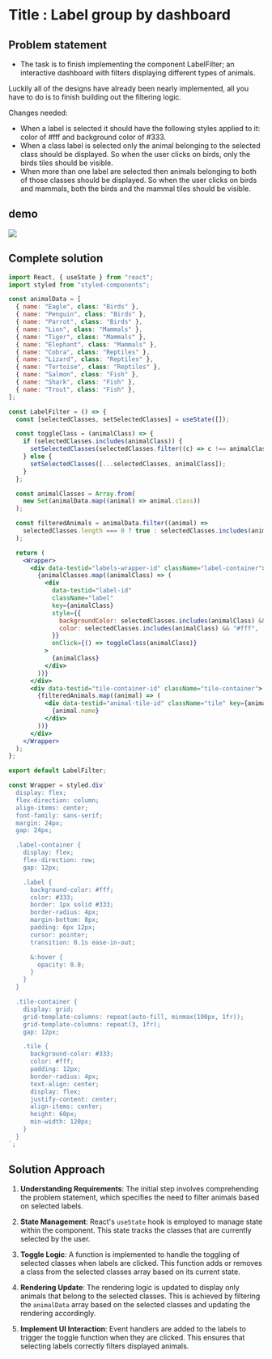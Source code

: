 # Title : Label group by dashboard

## Problem statement

- The task is to finish implementing the component LabelFilter; an interactive dashboard with filters displaying different types of animals.

Luckily all of the designs have already been nearly implemented, all you have to do is to finish building out the filtering logic.

Changes needed:

- When a label is selected it should have the following styles applied to it: color of #fff and background color of #333.
- When a class label is selected only the animal belonging to the selected class should be displayed. So when the user clicks on birds, only the birds tiles should be visible.
- When more than one label are selected then animals belonging to both of those classes should be displayed. So when the user clicks on birds and mammals, both the birds and the mammal tiles should be visible.

## demo

<img src="https://www.reacterry.com/_next/image?url=https%3A%2F%2Fimages.prismic.io%2Fcoding-platform%2F951f6b0a-9e0f-4acb-80b2-e69ff823ffb1_dashboard.gif%3Fauto%3Dcompress%2Cformat&w=3840&q=75">

## Complete solution

```jsx
import React, { useState } from "react";
import styled from "styled-components";

const animalData = [
  { name: "Eagle", class: "Birds" },
  { name: "Penguin", class: "Birds" },
  { name: "Parrot", class: "Birds" },
  { name: "Lion", class: "Mammals" },
  { name: "Tiger", class: "Mammals" },
  { name: "Elephant", class: "Mammals" },
  { name: "Cobra", class: "Reptiles" },
  { name: "Lizard", class: "Reptiles" },
  { name: "Tortoise", class: "Reptiles" },
  { name: "Salmon", class: "Fish" },
  { name: "Shark", class: "Fish" },
  { name: "Trout", class: "Fish" },
];

const LabelFilter = () => {
  const [selectedClasses, setSelectedClasses] = useState([]);

  const toggleClass = (animalClass) => {
    if (selectedClasses.includes(animalClass)) {
      setSelectedClasses(selectedClasses.filter((c) => c !== animalClass));
    } else {
      setSelectedClasses([...selectedClasses, animalClass]);
    }
  };

  const animalClasses = Array.from(
    new Set(animalData.map((animal) => animal.class))
  );

  const filteredAnimals = animalData.filter((animal) =>
    selectedClasses.length === 0 ? true : selectedClasses.includes(animal.class)
  );

  return (
    <Wrapper>
      <div data-testid="labels-wrapper-id" className="label-container">
        {animalClasses.map((animalClass) => (
          <div
            data-testid="label-id"
            className="label"
            key={animalClass}
            style={{
              backgroundColor: selectedClasses.includes(animalClass) && "#333",
              color: selectedClasses.includes(animalClass) && "#fff",
            }}
            onClick={() => toggleClass(animalClass)}
          >
            {animalClass}
          </div>
        ))}
      </div>
      <div data-testid="tile-container-id" className="tile-container">
        {filteredAnimals.map((animal) => (
          <div data-testid="animal-tile-id" className="tile" key={animal.name}>
            {animal.name}
          </div>
        ))}
      </div>
    </Wrapper>
  );
};

export default LabelFilter;

const Wrapper = styled.div`
  display: flex;
  flex-direction: column;
  align-items: center;
  font-family: sans-serif;
  margin: 24px;
  gap: 24px;

  .label-container {
    display: flex;
    flex-direction: row;
    gap: 12px;

    .label {
      background-color: #fff;
      color: #333;
      border: 1px solid #333;
      border-radius: 4px;
      margin-bottom: 8px;
      padding: 6px 12px;
      cursor: pointer;
      transition: 0.1s ease-in-out;

      &:hover {
        opacity: 0.8;
      }
    }
  }

  .tile-container {
    display: grid;
    grid-template-columns: repeat(auto-fill, minmax(100px, 1fr));
    grid-template-columns: repeat(3, 1fr);
    gap: 12px;

    .tile {
      background-color: #333;
      color: #fff;
      padding: 12px;
      border-radius: 4px;
      text-align: center;
      display: flex;
      justify-content: center;
      align-items: center;
      height: 60px;
      min-width: 120px;
    }
  }
`;
```

## Solution Approach

1. **Understanding Requirements**: The initial step involves comprehending the problem statement, which specifies the need to filter animals based on selected labels.

2. **State Management**: React's `useState` hook is employed to manage state within the component. This state tracks the classes that are currently selected by the user.

3. **Toggle Logic**: A function is implemented to handle the toggling of selected classes when labels are clicked. This function adds or removes a class from the selected classes array based on its current state.

4. **Rendering Update**: The rendering logic is updated to display only animals that belong to the selected classes. This is achieved by filtering the `animalData` array based on the selected classes and updating the rendering accordingly.

5. **Implement UI Interaction**: Event handlers are added to the labels to trigger the toggle function when they are clicked. This ensures that selecting labels correctly filters displayed animals.
